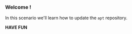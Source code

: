 

<br>

### Welcome !

In this scenario we'll learn how to update the `apt` repository.

**HAVE FUN**
